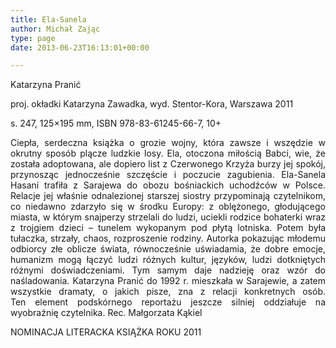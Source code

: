 ```yaml
---
title: Ela-Sanela
author: Michał Zając
type: page
date: 2013-06-23T16:13:01+00:00

---
```

Katarzyna Pranić

proj. okładki Katarzyna Zawadka, wyd. Stentor-Kora, Warszawa 2011

s. 247, 125&#215;195 mm, ISBN 978-83-61245-66-7, 10+

<p style="text-align: justify;">
  Ciepła, serdeczna książka o grozie wojny, która zawsze i wszędzie w okrutny sposób plącze ludzkie losy. Ela, otoczona miłością Babci, wie, że została adoptowana, ale dopiero list z Czerwonego Krzyża burzy jej spokój, przynosząc jednocześnie szczęście i poczucie zagubienia. Ela-Sanela Hasani trafiła z Sarajewa do obozu bośniackich uchodźców w Polsce. Relacje jej właśnie odnalezionej starszej siostry przypominają czytelnikom, co niedawno zdarzyło się w środku Europy: z oblężonego, głodującego miasta, w którym snajperzy strzelali do ludzi, uciekli rodzice bohaterki wraz z trojgiem dzieci – tunelem wykopanym pod płytą lotniska. Potem była tułaczka, strzały, chaos, rozproszenie rodziny. Autorka pokazując młodemu odbiorcy złe oblicze świata, równocześnie uświadamia, że dobre emocje, humanizm mogą łączyć ludzi różnych kultur, języków, ludzi dotkniętych różnymi doświadczeniami. Tym samym daje nadzieję oraz wzór do naśladowania. Katarzyna Pranić do 1992 r. mieszkała w Sarajewie, a zatem wszystkie dramaty, o jakich pisze, zna z relacji konkretnych osób. Ten element podskórnego reportażu jeszcze silniej oddziałuje na wyobraźnię czytelnika. Rec. Małgorzata Kąkiel
</p>

NOMINACJA LITERACKA KSIĄŻKA ROKU 2011